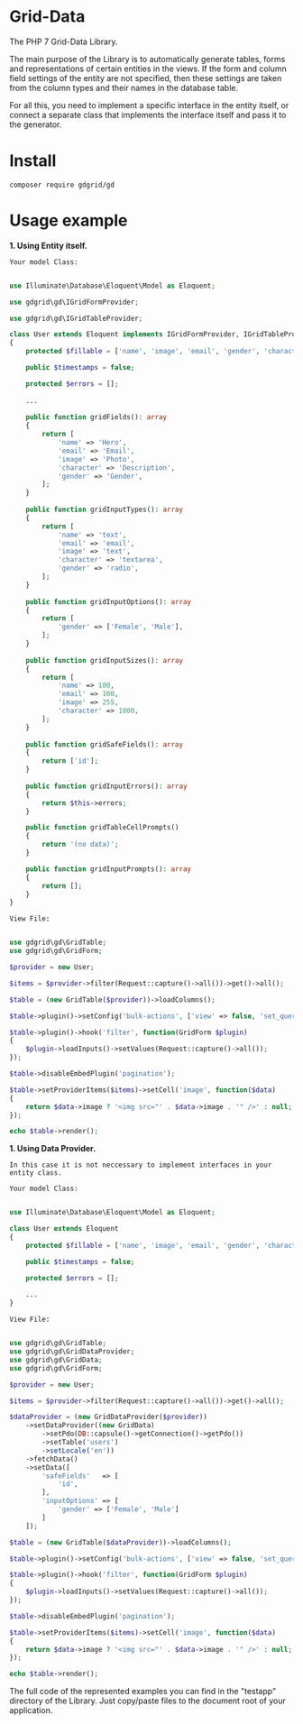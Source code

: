 # Grid-Data
The PHP 7 Grid-Data Library.

The main purpose of the Library is to automatically generate tables, forms and representations of certain entities in the views.
If the form and column field settings of the entity are not specified, then these settings are taken from the column types and their names in the database table.

For all this, you need to implement a specific interface in the entity itself,
or connect a separate class that implements the interface itself and pass it to the generator.

# Install

``composer require gdgrid/gd``

# Usage example

**1. Using Entity itself.**

``Your model Class:``

```php

use Illuminate\Database\Eloquent\Model as Eloquent;

use gdgrid\gd\IGridFormProvider;

use gdgrid\gd\IGridTableProvider;

class User extends Eloquent implements IGridFormProvider, IGridTableProvider
{
    protected $fillable = ['name', 'image', 'email', 'gender', 'character'];

    public $timestamps = false;

    protected $errors = [];
    
    ... 
    
    public function gridFields(): array
    {
        return [
            'name' => 'Hero',
            'email' => 'Email',
            'image' => 'Photo',
            'character' => 'Description',
            'gender' => 'Gender',
        ];
    }
    
    public function gridInputTypes(): array
    {
        return [
            'name' => 'text',
            'email' => 'email',
            'image' => 'text',
            'character' => 'textarea',
            'gender' => 'radio',
        ];
    }
    
    public function gridInputOptions(): array
    {
        return [
            'gender' => ['Female', 'Male'],
        ];
    }
    
    public function gridInputSizes(): array
    {
        return [
            'name' => 100,
            'email' => 100,
            'image' => 255,
            'character' => 1000,
        ];
    }
    
    public function gridSafeFields(): array
    {
        return ['id'];
    }
    
    public function gridInputErrors(): array
    {
        return $this->errors;
    }

    public function gridTableCellPrompts()
    {
        return '(no data)';
    }

    public function gridInputPrompts(): array
    {
        return [];
    }
}

```

``View File:``

```php

use gdgrid\gd\GridTable;
use gdgrid\gd\GridForm;

$provider = new User;

$items = $provider->filter(Request::capture()->all())->get()->all();

$table = (new GridTable($provider))->loadColumns();

$table->plugin()->setConfig('bulk-actions', ['view' => false, 'set_query' => false]);

$table->plugin()->hook('filter', function(GridForm $plugin)
{
    $plugin->loadInputs()->setValues(Request::capture()->all());
});

$table->disableEmbedPlugin('pagination');

$table->setProviderItems($items)->setCell('image', function($data)
{
    return $data->image ? '<img src="' . $data->image . '" />' : null;
});

echo $table->render();

```

**1. Using Data Provider.**

``In this case it is not neccessary to implement interfaces in your entity class.``

``Your model Class:``

```php

use Illuminate\Database\Eloquent\Model as Eloquent;

class User extends Eloquent
{
    protected $fillable = ['name', 'image', 'email', 'gender', 'character'];

    public $timestamps = false;

    protected $errors = [];
    
    ... 
}

```

``View File:``

```php

use gdgrid\gd\GridTable;
use gdgrid\gd\GridDataProvider;
use gdgrid\gd\GridData;
use gdgrid\gd\GridForm;

$provider = new User;

$items = $provider->filter(Request::capture()->all())->get()->all();

$dataProvider = (new GridDataProvider($provider))
    ->setDataProvider((new GridData)
        ->setPdo(DB::capsule()->getConnection()->getPdo())
        ->setTable('users')
        ->setLocale('en'))
    ->fetchData()
    ->setData([
        'safeFields'   => [
            'id',
        ],
        'inputOptions' => [
            'gender' => ['Female', 'Male']
        ]
    ]);

$table = (new GridTable($dataProvider))->loadColumns();

$table->plugin()->setConfig('bulk-actions', ['view' => false, 'set_query' => false]);

$table->plugin()->hook('filter', function(GridForm $plugin)
{
    $plugin->loadInputs()->setValues(Request::capture()->all());
});

$table->disableEmbedPlugin('pagination');

$table->setProviderItems($items)->setCell('image', function($data)
{
    return $data->image ? '<img src="' . $data->image . '" />' : null;
});

echo $table->render();

```

The full code of the represented examples you can find in the "testapp" directory of the Library.
Just copy/paste files to the document root of your application.

